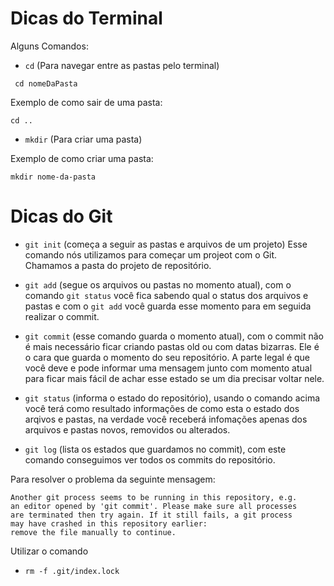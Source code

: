 # Dicas do Terminal

Alguns Comandos:

- `cd` (Para navegar entre as pastas pelo terminal)

```
 cd nomeDaPasta
```

Exemplo de como sair de uma pasta:

```
cd ..
```

- `mkdir` (Para criar uma pasta)

Exemplo de como criar uma pasta:

```
mkdir nome-da-pasta
```

# Dicas do Git

- `git init` (começa a seguir as pastas e arquivos de um projeto) Esse comando nós utilizamos para começar um projeot com o Git. Chamamos a pasta do projeto de repositório.

- `git add` (segue os arquivos ou pastas no momento atual), com o comando `git status` você fica sabendo qual o status dos arquivos e pastas e com o `git add` você guarda esse momento para em seguida realizar o commit.

- `git commit` (esse comando guarda o momento atual), com o commit não é mais necessário ficar criando pastas old ou com datas bizarras. Ele é o cara que guarda o momento do seu repositório. A parte legal é que você deve e pode informar uma mensagem junto com momento atual para ficar mais fácil de achar esse estado se um dia precisar voltar nele.

- `git status` (informa o estado do repositório), usando o comando acima você terá como resultado informações de como esta o estado dos arqivos e pastas, na verdade você receberá infomações apenas dos arquivos e pastas novos, removidos ou alterados.

- `git log` (lista os estados que guardamos no commit), com este comando conseguimos ver todos os commits do repositório.

Para resolver o problema da seguinte mensagem:

```
Another git process seems to be running in this repository, e.g.
an editor opened by 'git commit'. Please make sure all processes
are terminated then try again. If it still fails, a git process
may have crashed in this repository earlier:
remove the file manually to continue.
```

Utilizar o comando

- `rm -f .git/index.lock`
